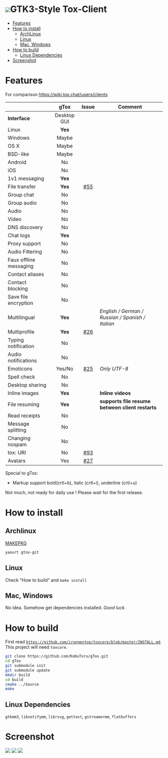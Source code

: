 <h1><img src="https://rawgit.com/KoKuToru/gTox/master/Source/Icons/icon_128.svg">GTK3-Style Tox-Client</h1>

* [Features](#features)
* [How to install](#how-to-install)
  * [ArchLinux](#archlinux)
  * [Linux](#linux)
  * [Mac, Windows](#mac-windows)
* [How to build](#how-to-build)
  * [Linux Dependencies](#linux-dependencies)
* [Screenshot](#screenshot)

Features
============
For comparison https://wiki.tox.chat/users/clients

|               | gTox          | Issue  | Comment |
| ------------- |:-------------:|:------:|-------|
| **Interface** | Desktop GUI   |        |
| Linux         | **Yes**       |        |
| Windows       | Maybe         |        |
| OS X          | Maybe         |        |
| BSD-like      | Maybe         |        |
| Android       | No            |        |
| iOS           | No            |        |
| 1v1 messaging | **Yes** | |
| File transfer | **Yes** | [#55](https://github.com/KoKuToru/gTox/issues/55) | 
| Group chat | No | |
| Group audio | No | |
| Audio | No | |
| Video | No | |
| DNS discovery | No | |
| Chat logs | **Yes** | |
| Proxy support | No | |
| Audio Filtering | No | |
| Faux offline messaging | No | |
| Contact aliases | No | |
| Contact blocking | No | |
| Save file encryption | No | |
| Multilingual | **Yes** | | *English / German / Russian / Spanish / Italian*
| Multiprofile | **Yes** | [#26](https://github.com/KoKuToru/gTox/issues/26) |
| Typing notification | No | |
| Audio notifications | No | |
| Emoticons | Yes/No | [#25](https://github.com/KoKuToru/gTox/issues/25) | *Only UTF-8*
| Spell check | No | | 
| Desktop sharing | No | |
| Inline images | **Yes** | | **Inline videos**
| File resuming | **Yes** | | **supports file resume between client restarts**
| Read receipts | No | |
| Message splitting | No | | 
| Changing nospam | No | |
| tox: URI | No | [#93](https://github.com/KoKuToru/gTox/issues/93) |
| Avatars | Yes | [#27](https://github.com/KoKuToru/gTox/issues/27) |

Special to gTox:
* Markup support bold(crtl+b), italic (crtl+i), underline (crtl+u)

Not much, not ready for daily use ! Please wait for the first release.

How to install
============
Archlinux
------------
<a href="https://aur.archlinux.org/packages/gtox-git/">MAKEPKG</a>
```bash
yaourt gtox-git
```
Linux
------------
Check "How to build" and `make install`

Mac, Windows
------------
No idea. Somehow get dependencies installed.
*Good luck.*

How to build
============
First read <a href="https://github.com/irungentoo/toxcore/blob/master/INSTALL.md">`https://github.com/irungentoo/toxcore/blob/master/INSTALL.md`</a>.<br />
This project will need `toxcore`.

```bash
git clone https://github.com/KoKuToru/gTox.git
cd gTox
git submodule init
git submodule update
mkdir build
cd build
cmake ../Source
make
```

Linux Dependencies
-----------
`gtkmm3`, `libnotifymm`, `librsvg`, `gettext`, `gstreamermm`, `flatbuffers`

Screenshot
============
<img src="https://rawgit.com/KoKuToru/gTox/master/screenshots/profile_selection.png">
<img src="https://rawgit.com/KoKuToru/gTox/master/screenshots/profile_creation.png">
<img src="https://rawgit.com/KoKuToru/gTox/master/screenshots/client_chat.png">

